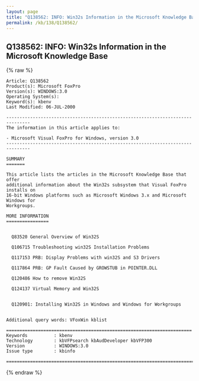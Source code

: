 ```yaml
---
layout: page
title: "Q138562: INFO: Win32s Information in the Microsoft Knowledge Base"
permalink: /kb/138/Q138562/
---
```


## Q138562: INFO: Win32s Information in the Microsoft Knowledge Base

{% raw %}

	Article: Q138562
	Product(s): Microsoft FoxPro
	Version(s): WINDOWS:3.0
	Operating System(s): 
	Keyword(s): kbenv
	Last Modified: 06-JUL-2000
	
	-------------------------------------------------------------------------------
	The information in this article applies to:
	
	- Microsoft Visual FoxPro for Windows, version 3.0 
	-------------------------------------------------------------------------------
	
	SUMMARY
	=======
	
	This article lists the articles in the Microsoft Knowledge Base that offer
	additional information about the Win32s subsystem that Visual FoxPro installs on
	16-bit Windows platforms such as Microsoft Windows 3.x and Microsoft Windows for
	Workgroups.
	
	MORE INFORMATION
	================
	
	
	  Q83520 General Overview of Win32S
	
	  Q106715 Troubleshooting win32S Installation Problems
	
	  Q117153 PRB: Display Problems with win32S and S3 Drivers
	
	  Q117864 PRB: GP Fault Caused by GROWSTUB in POINTER.DLL
	
	  Q120486 How to remove Win32S
	
	  Q124137 Virtual Memory and Win32S
	
	
	  Q120901: Installing Win32S in Windows and Windows for Workgroups
	
	
	Additional query words: VFoxWin kblist
	
	======================================================================
	Keywords          : kbenv 
	Technology        : kbVFPsearch kbAudDeveloper kbVFP300
	Version           : WINDOWS:3.0
	Issue type        : kbinfo
	
	=============================================================================
	

{% endraw %}
